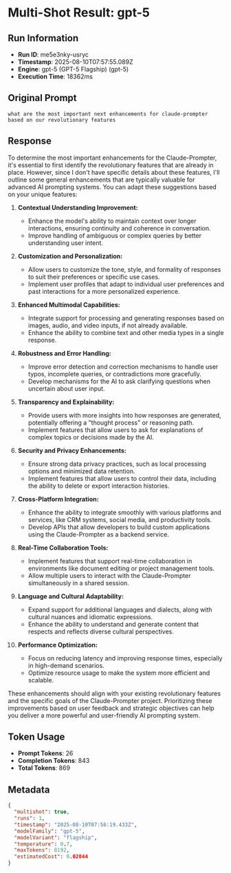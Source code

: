 # Multi-Shot Result: gpt-5

## Run Information
- **Run ID**: me5e3nky-usryc
- **Timestamp**: 2025-08-10T07:57:55.089Z
- **Engine**: gpt-5 (GPT-5 Flagship) (gpt-5)
- **Execution Time**: 18362ms

## Original Prompt
```
what are the most important next enhancements for claude-prompter based on our revolutionary features
```

## Response
To determine the most important enhancements for the Claude-Prompter, it's essential to first identify the revolutionary features that are already in place. However, since I don't have specific details about these features, I'll outline some general enhancements that are typically valuable for advanced AI prompting systems. You can adapt these suggestions based on your unique features:

1. **Contextual Understanding Improvement:**
   - Enhance the model's ability to maintain context over longer interactions, ensuring continuity and coherence in conversation.
   - Improve handling of ambiguous or complex queries by better understanding user intent.

2. **Customization and Personalization:**
   - Allow users to customize the tone, style, and formality of responses to suit their preferences or specific use cases.
   - Implement user profiles that adapt to individual user preferences and past interactions for a more personalized experience.

3. **Enhanced Multimodal Capabilities:**
   - Integrate support for processing and generating responses based on images, audio, and video inputs, if not already available.
   - Enhance the ability to combine text and other media types in a single response.

4. **Robustness and Error Handling:**
   - Improve error detection and correction mechanisms to handle user typos, incomplete queries, or contradictions more gracefully.
   - Develop mechanisms for the AI to ask clarifying questions when uncertain about user input.

5. **Transparency and Explainability:**
   - Provide users with more insights into how responses are generated, potentially offering a "thought process" or reasoning path.
   - Implement features that allow users to ask for explanations of complex topics or decisions made by the AI.

6. **Security and Privacy Enhancements:**
   - Ensure strong data privacy practices, such as local processing options and minimized data retention.
   - Implement features that allow users to control their data, including the ability to delete or export interaction histories.

7. **Cross-Platform Integration:**
   - Enhance the ability to integrate smoothly with various platforms and services, like CRM systems, social media, and productivity tools.
   - Develop APIs that allow developers to build custom applications using the Claude-Prompter as a backend service.

8. **Real-Time Collaboration Tools:**
   - Implement features that support real-time collaboration in environments like document editing or project management tools.
   - Allow multiple users to interact with the Claude-Prompter simultaneously in a shared session.

9. **Language and Cultural Adaptability:**
   - Expand support for additional languages and dialects, along with cultural nuances and idiomatic expressions.
   - Enhance the ability to understand and generate content that respects and reflects diverse cultural perspectives.

10. **Performance Optimization:**
    - Focus on reducing latency and improving response times, especially in high-demand scenarios.
    - Optimize resource usage to make the system more efficient and scalable.

These enhancements should align with your existing revolutionary features and the specific goals of the Claude-Prompter project. Prioritizing these improvements based on user feedback and strategic objectives can help you deliver a more powerful and user-friendly AI prompting system.


## Token Usage
- **Prompt Tokens**: 26
- **Completion Tokens**: 843
- **Total Tokens**: 869


## Metadata
```json
{
  "multishot": true,
  "runs": 1,
  "timestamp": "2025-08-10T07:56:19.433Z",
  "modelFamily": "gpt-5",
  "modelVariant": "flagship",
  "temperature": 0.7,
  "maxTokens": 8192,
  "estimatedCost": 0.02044
}
```
